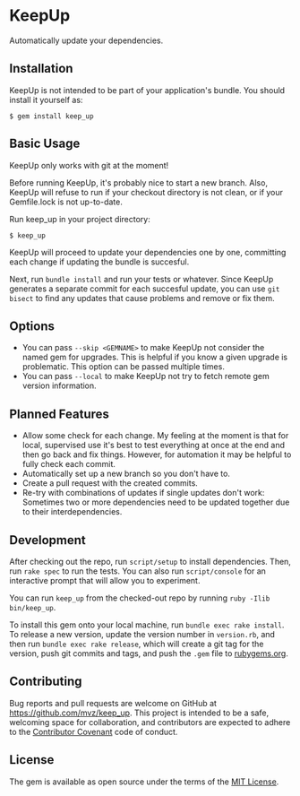 # KeepUp

Automatically update your dependencies.

## Installation

KeepUp is not intended to be part of your application's bundle. You should
install it yourself as:

    $ gem install keep_up

## Basic Usage

KeepUp only works with git at the moment!

Before running KeepUp, it's probably nice to start a new branch. Also, KeepUp
will refuse to run if your checkout directory is not clean, or if your
Gemfile.lock is not up-to-date.

Run keep_up in your project directory:

    $ keep_up

KeepUp will proceed to update your dependencies one by one, committing each
change if updating the bundle is succesful.

Next, run `bundle install` and run your tests or whatever. Since KeepUp
generates a separate commit for each succesful update, you can use `git bisect`
to find any updates that cause problems and remove or fix them.

## Options

* You can pass `--skip <GEMNAME>` to make KeepUp not consider the named gem for
  upgrades. This is helpful if you know a given upgrade is problematic. This
  option can be passed multiple times.
* You can pass `--local` to make KeepUp not try to fetch remote gem version
  information.

## Planned Features

* Allow some check for each change. My feeling at the moment is that for local,
  supervised use it's best to test everything at once at the end and then go
  back and fix things. However, for automation it may be helpful to fully check
  each commit.
* Automatically set up a new branch so you don't have to.
* Create a pull request with the created commits.
* Re-try with combinations of updates if single updates don't work: Sometimes
  two or more dependencies need to be updated together due to their
  interdependencies.

## Development

After checking out the repo, run `script/setup` to install dependencies. Then, run
`rake spec` to run the tests. You can also run `script/console` for an interactive
prompt that will allow you to experiment.

You can run `keep_up` from the checked-out repo by running `ruby -Ilib bin/keep_up`.

To install this gem onto your local machine, run `bundle exec rake install`. To
release a new version, update the version number in `version.rb`, and then run
`bundle exec rake release`, which will create a git tag for the version, push
git commits and tags, and push the `.gem` file to
[rubygems.org](https://rubygems.org).

## Contributing

Bug reports and pull requests are welcome on GitHub at
https://github.com/mvz/keep_up. This project is intended to be a safe,
welcoming space for collaboration, and contributors are expected to adhere to
the [Contributor Covenant](http://contributor-covenant.org) code of conduct.


## License

The gem is available as open source under the terms of the
[MIT License](http://opensource.org/licenses/MIT).
